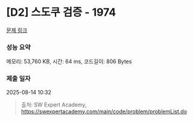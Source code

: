 # [D2] 스도쿠 검증 - 1974 

[문제 링크](https://swexpertacademy.com/main/code/problem/problemDetail.do?contestProbId=AV5Psz16AYEDFAUq) 

### 성능 요약

메모리: 53,760 KB, 시간: 64 ms, 코드길이: 806 Bytes

### 제출 일자

2025-08-14 10:32



> 출처: SW Expert Academy, https://swexpertacademy.com/main/code/problem/problemList.do